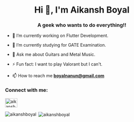 
<h1 align="center">Hi 👋, I'm Aikansh Boyal</h1>
<h3 align="center">A geek who wants to do everything!!</h3>

- 🔭 I’m currently working on Flutter Development.
- 🌱 I’m currently studying for GATE Examination.
- 💬 Ask me about Guitars and Metal Music. 
- ⚡ Fun fact: I want to play Valorant but I can't.


- 📫 How to reach me **boyalnanun@gmail.com**

<h3 align="left">Connect with me:</h3>
<p align="left">
<a href="https://www.linkedin.com/in/aikansh-boyal-01811b200/" target="blank"><img align="center" src="https://cdn.jsdelivr.net/npm/simple-icons@3.0.1/icons/linkedin.svg" alt="aikanshboyal" height="30" width="40" /></a>
</p>

<p><img align="left" src="https://github-readme-stats.vercel.app/api/top-langs?username=aikanshboyal&show_icons=true&locale=en&layout=compact" alt="aikanshboyal" /></p>

<p>&nbsp;<img align="center" src="https://github-readme-stats.vercel.app/api?username=aikanshboyal&show_icons=true&locale=en" alt="aikanshboyal" /></p>

